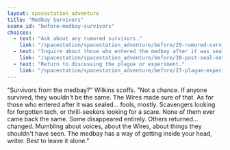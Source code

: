```yaml
---
layout: spacestation_adventure
title: "Medbay Survivors"
scene_id: "before-medbay-survivors"
choices:
  - text: "Ask about any rumored survivors."
    link: "/spacestation/spacestation_adventure/before/29-rumored-survivors"
  - text: "Inquire about those who entered the medbay after it was sealed."
    link: "/spacestation/spacestation_adventure/before/30-post-seal-entrants"
  - text: "Return to discussing the plague or experiment."
    link: "/spacestation/spacestation_adventure/before/27-plague-experiment"
---
```


"Survivors from the medbay?" Wilkins scoffs. "Not a chance. If anyone survived, they wouldn't be the same. The Wires made sure of that. As for those who entered after it was sealed... fools, mostly. Scavengers looking for forgotten tech, or thrill-seekers looking for a scare. None of them ever came back the same. Some disappeared entirely. Others returned... changed. Mumbling about voices, about the Wires, about things they shouldn't have seen. The medbay has a way of getting inside your head, writer. Best to leave it alone."
